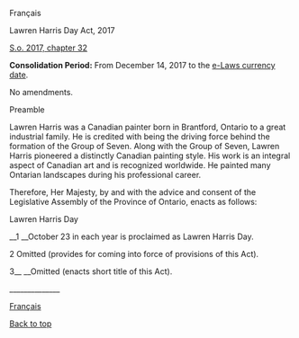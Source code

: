 [<a id="Top"></a>Français](http://www.ontario.ca/fr/lois/loi/17l32)

Lawren Harris Day Act, 2017

[S\.o\. 2017, chapter 32](https://www.ontario.ca/laws/statute/s17032)

__Consolidation Period:__  From December 14, 2017 to the [e\-Laws currency date](http://www.e-laws.gov.on.ca/navigation?file=currencyDates&lang=en)\.

No amendments\.

Preamble

Lawren Harris was a Canadian painter born in Brantford, Ontario to a great industrial family\. He is credited with being the driving force behind the formation of the Group of Seven\. Along with the Group of Seven, Lawren Harris pioneered a distinctly Canadian painting style\. His work is an integral aspect of Canadian art and is recognized worldwide\. He painted many Ontarian landscapes during his professional career\.

Therefore, Her Majesty, by and with the advice and consent of the Legislative Assembly of the Province of Ontario, enacts as follows:

Lawren Harris Day

__1 __October 23 in each year is proclaimed as Lawren Harris Day\.

2 Omitted \(provides for coming into force of provisions of this Act\)\.

3__ __Omitted \(enacts short title of this Act\)\.

\_\_\_\_\_\_\_\_\_\_\_\_\_\_

[Français](http://www.ontario.ca/fr/lois/loi/17l32)

[Back to top](#Top)

